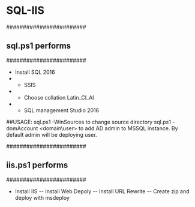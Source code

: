 # SQL-IIS
########################
##  sql.ps1 performs  ##
########################
- Install SQL 2016
- - SSIS
- - Choose collation Latin_CI_AI
- - SQL management Studio 2016

##USAGE:
sql.ps1 -WinSources <path-to-src> to change source directory
sql.ps1 -domAccount <domain\user> to add AD admin to MSSQL instance. By default admin will be deploying user.

########################
##  iis.ps1 performs  ##
########################
- Install IIS
-- Install Web Depoly
-- Install URL Rewrite
-- Create zip and deploy with msdeploy

